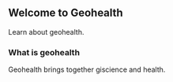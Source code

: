## Welcome to Geohealth

Learn about geohealth. 

### What is geohealth

Geohealth brings together giscience and health.





